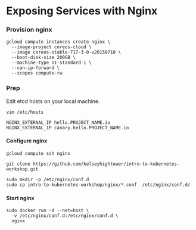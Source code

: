 # Exposing Services with Nginx

### Provision nginx

```
gcloud compute instances create nginx \
  --image-project coreos-cloud \
  --image coreos-stable-717-3-0-v20150710 \
  --boot-disk-size 200GB \
  --machine-type n1-standard-1 \
  --can-ip-forward \
  --scopes compute-rw
```

### Prep 

Edit etcd hosts on your local machine.

```
vim /etc/hosts
```

```
NGINX_EXTERNAL_IP hello.PROJECT_NAME.io
NGINX_EXTERNAL_IP canary.hello.PROJECT_NAME.io
```

#### Configure nginx

```
gcloud compute ssh nginx
```

```
git clone https://github.com/kelseyhightower/intro-to-kubernetes-workshop.git
```

```
sudo mkdir -p /etc/nginx/conf.d
sudo cp intro-to-kubernetes-workshop/nginx/*.conf  /etc/nginx/conf.d/
```

#### Start nginx

```
sudo docker run -d --net=host \
  -v /etc/nginx/conf.d:/etc/nginx/conf.d \
  nginx
```
